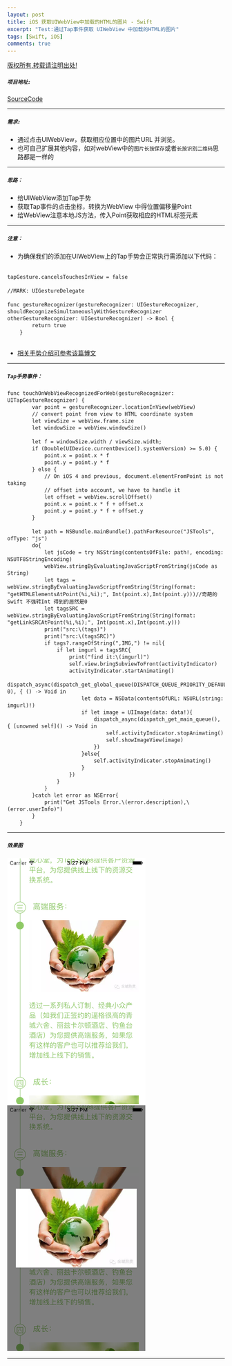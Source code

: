 ```yaml
---
layout: post
title: iOS 获取UIWebView中加载的HTML的图片 - Swift
excerpt: "Test:通过Tap事件获取 UIWebView 中加载的HTML的图片"
tags: [Swift, iOS]
comments: true
---
```


<!--
[![Dependency Status](https://david-dm.org/atom/atom.svg)
](http://www.baidu.com)-->

[版权所有,转载请注明出处!](http://ifallen.github.com)


##### `项目地址:`

[SourceCode](https://github.com/iFallen/HShowWebImage)

---

##### `需求:`

- 通过点击UIWebView，获取相应位置中的图片URL 并浏览。
- 也可自己扩展其他内容，如对webView中的`图片长按保存`或者`长按识别二维码`思路都是一样的


---

##### `思路：`

- 给UIWebView添加Tap手势
- 获取Tap事件的点击坐标，转换为WebView 中得位置偏移量Point
- 给WebView注意本地JS方法，传入Point获取相应的HTML标签元素

---

##### `注意：`

- 为确保我们的添加在UIWebView上的Tap手势会正常执行需添加以下代码：

```

tapGesture.cancelsTouchesInView = false	

//MARK: UIGestureDelegate
	
func gestureRecognizer(gestureRecognizer: UIGestureRecognizer, 	shouldRecognizeSimultaneouslyWithGestureRecognizer 	otherGestureRecognizer: UIGestureRecognizer) -> Bool {
        return true
    }    
    
```

- [相关手势介绍可参考该篇博文](http://www.cnblogs.com/salam/archive/2013/04/30/iOS_gesture.html)

---

##### `Tap手势事件：`

```
func touchOnWebViewRecognizedForWeb(gestureRecognizer: UITapGestureRecognizer) {
        var point = gestureRecognizer.locationInView(webView)
        // convert point from view to HTML coordinate system
        let viewSize = webView.frame.size
        let windowSize = webView.windowSize()
        
        let f = windowSize.width / viewSize.width;
        if (Double(UIDevice.currentDevice().systemVersion) >= 5.0) {
            point.x = point.x * f
            point.y = point.y * f
        } else {
            // On iOS 4 and previous, document.elementFromPoint is not taking
            // offset into account, we have to handle it
            let offset = webView.scrollOffset()
            point.x = point.x * f + offset.x
            point.y = point.y * f + offset.y
        }
        
        let path = NSBundle.mainBundle().pathForResource("JSTools", ofType: "js")
        do{
            let jsCode = try NSString(contentsOfFile: path!, encoding: NSUTF8StringEncoding)
            webView.stringByEvaluatingJavaScriptFromString(jsCode as String)
            let tags = webView.stringByEvaluatingJavaScriptFromString(String(format: "getHTMLElementsAtPoint(%i,%i);", Int(point.x),Int(point.y)))//奇葩的Swift 不强转Int 得到的居然是0
            let tagsSRC = webView.stringByEvaluatingJavaScriptFromString(String(format: "getLinkSRCAtPoint(%i,%i);", Int(point.x),Int(point.y)))
            print("src:\(tags)")
            print("src:\(tagsSRC)")
            if tags?.rangeOfString(",IMG,") != nil{
                if let imgurl = tagsSRC{
                    print("find it:\(imgurl)")
                    self.view.bringSubviewToFront(activityIndicator)
                    activityIndicator.startAnimating()
                    dispatch_async(dispatch_get_global_queue(DISPATCH_QUEUE_PRIORITY_DEFAULT, 0), { () -> Void in
                        let data = NSData(contentsOfURL: NSURL(string: imgurl)!)
                        if let image = UIImage(data: data!){
                            dispatch_async(dispatch_get_main_queue(), { [unowned self]() -> Void in
                                self.activityIndicator.stopAnimating()
                                self.showImageView(image)
                            })
                        }else{
                            self.activityIndicator.stopAnimating()
                        }
                    })
                }
            }
        }catch let error as NSError{
            print("Get JSTools Error.\(error.description),\(error.userInfo)")
        }
    }

```

---

##### `效果图`

![image](https://github.com/iFallen/ImageTemp/raw/master/ScreenShots/Blog4/1.png)
![image](https://github.com/iFallen/ImageTemp/raw/master/ScreenShots/Blog4/2.png)

---

